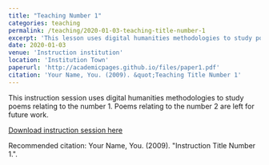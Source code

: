 ```yaml
---
title: "Teaching Number 1"
categories: teaching
permalink: /teaching/2020-01-03-teaching-title-number-1
excerpt: 'This lesson uses digital humanities methodologies to study poems relating to the number 1. It won a graduate research award.'
date: 2020-01-03
venue: 'Instruction institution'
location: 'Institution Town'
paperurl: 'http://academicpages.github.io/files/paper1.pdf'
citation: 'Your Name, You. (2009). &quot;Teaching Title Number 1'
---
```

This instruction session uses digital humanities methodologies to study poems relating to the number 1. Poems relating to the number 2 are left for future work.

[Download instruction session here](http://academicpages.github.io/files/paper1.pdf)

Recommended citation: Your Name, You. (2009). "Instruction Title Number 1.".